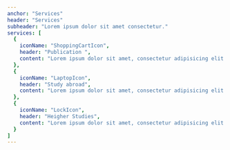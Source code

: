 ```yaml
---
anchor: "Services"
header: "Services"
subheader: "Lorem ipsum dolor sit amet consectetur."
services: [
  {
    iconName: "ShoppingCartIcon",
    header: "Publication ",
    content: "Lorem ipsum dolor sit amet, consectetur adipisicing elit. Minima maxime quam architecto quo inventore harum ex magni, dicta impedit."
  },
  {
    iconName: "LaptopIcon",
    header: "Study abroad",
    content: "Lorem ipsum dolor sit amet, consectetur adipisicing elit. Minima maxime quam architecto quo inventore harum ex magni, dicta impedit."
  },
  {
    iconName: "LockIcon",
    header: "Heigher Studies",
    content: "Lorem ipsum dolor sit amet, consectetur adipisicing elit. Minima maxime quam architecto quo inventore harum ex magni, dicta impedit."
  }
]
---
```

